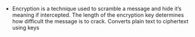 - Encryption is a technique used to scramble a message and hide it’s meaning if intercepted. The length of the encryption key determines how difficult the message is to crack. Converts plain text to ciphertext using keys 
